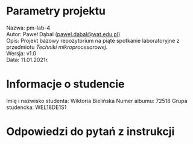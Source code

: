 # Parametry projektu

Nazwa: pm-lab-4  
Autor: Paweł Dąbal (pawel.dabal@wat.edu.pl)  
Opis: Projekt bazowy repozytorium na piąte spotkanie laboratoryjne z przedmiotu _Techniki mikroprocesorowej_.  
Wersja: v1.0  
Data: 11.01.2021r.

# Informacje o studencie

Imię i nazwisko studenta: Wiktoria Bielińska
Numer albumu: 72518
Grupa studencka: WEL18DE1S1

# Odpowiedzi do pytań z instrukcji
